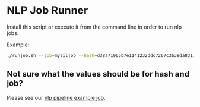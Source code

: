 # NLP Job Runner

Install this script or execute it from the command line in order to run nlp
jobs.

Example:
```bash
./runjob.sh --job=myliljob --hash=d38a71965b7e1141232ddc7267c3b39da8317494 --repo=https://github.com/empirical-org/nlp-example-job.git
```

## Not sure what the values should be for hash and job?

Please see our [nlp pipeline example job](https://github.com/empirical-org/nlp-example-job).
